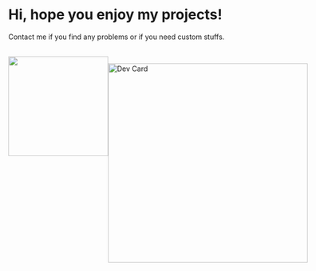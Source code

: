 <h1>Hi, hope you enjoy my projects!</h1>
<p>Contact me if you find any problems or if you need custom stuffs.</p>

<br>

<div style="display: flex;">
      <img align="top" style="height: 200px;" src="https://github-readme-stats.vercel.app/api?username=nicolo-rancan&theme=radical&count_private=true&show_icons=true" />

<a href="https://app.daily.dev/DailyDevTips"><img src="https://github.com/nicolo-rancan/nicolo-rancan/blob/master/devcard.svg" width="400" alt="Dev Card"/></a>


</div>
